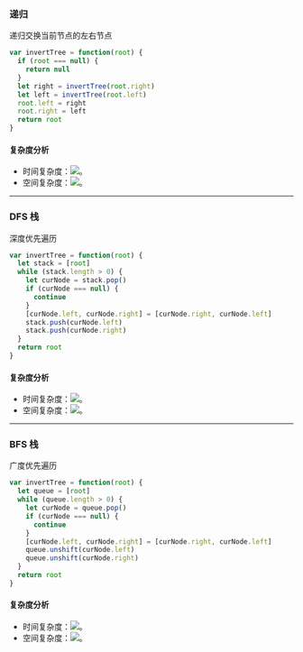 ### 递归
递归交换当前节点的左右节点

```javascript
var invertTree = function(root) {
  if (root === null) {
    return null
  }
  let right = invertTree(root.right)
  let left = invertTree(root.left)
  root.left = right
  root.right = left
  return root
}
```

#### 复杂度分析
- 时间复杂度：![](https://cdn.nlark.com/yuque/__latex/7ba55e7c64a9405a0b39a1107e90ca94.svg#card=math&code=O%28n%29&height=20&width=36)。
- 空间复杂度：![](https://cdn.nlark.com/yuque/__latex/7ba55e7c64a9405a0b39a1107e90ca94.svg#card=math&code=O%28n%29&height=20&width=36)。

---

### DFS 栈
深度优先遍历

```javascript
var invertTree = function(root) {
  let stack = [root]
  while (stack.length > 0) {
    let curNode = stack.pop()
    if (curNode === null) {
      continue
    } 
    [curNode.left, curNode.right] = [curNode.right, curNode.left]
    stack.push(curNode.left)
    stack.push(curNode.right)
  }
  return root
}
```

#### 复杂度分析
- 时间复杂度：![](https://cdn.nlark.com/yuque/__latex/7ba55e7c64a9405a0b39a1107e90ca94.svg#card=math&code=O%28n%29&height=20&width=36)。
- 空间复杂度：![](https://cdn.nlark.com/yuque/__latex/7ba55e7c64a9405a0b39a1107e90ca94.svg#card=math&code=O%28n%29&height=20&width=36)。

---

### BFS 栈
广度优先遍历

```javascript
var invertTree = function(root) {
  let queue = [root]
  while (queue.length > 0) {
    let curNode = queue.pop()
    if (curNode === null) {
      continue
    } 
    [curNode.left, curNode.right] = [curNode.right, curNode.left]
    queue.unshift(curNode.left)
    queue.unshift(curNode.right)
  }
  return root
}
```

#### 复杂度分析
- 时间复杂度：![](https://cdn.nlark.com/yuque/__latex/7ba55e7c64a9405a0b39a1107e90ca94.svg#card=math&code=O%28n%29&height=20&width=36)。
- 空间复杂度：![](https://cdn.nlark.com/yuque/__latex/7ba55e7c64a9405a0b39a1107e90ca94.svg#card=math&code=O%28n%29&height=20&width=36)。
